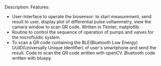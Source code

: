 Description: 
Features: 
* User-Interface to operate the biosensor: to start measurement, send result to user, display plot of differential pulse voltammetry, view the camera window to scan QR code. Written in Tkinter, matplotlib.   
* Routine to control the sequence of operation of pumps and valves for the microfluidic system. 
* To scan a QR code containing the BLE(Bluetooth Low Energy) UUID(Universally Unique Identifier) of user's smartphone and send the result. Code to scan the QR code written with openCV. Bluetooth code written with bluepy. 

